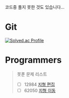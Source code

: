 코드중 풀지 못한 것도 있습니다...  

# Git
[![Solved.ac Profile](http://mazassumnida.wtf/api/v2/generate_badge?boj=ljw6970)](https://solved.ac/ljw6970/)

# Programmers
> 못푼 문제 리스트
> - [ ] 12984 [지형 편집](https://school.programmers.co.kr/learn/courses/30/lessons/12984)
> - [ ] 62050 [지형 이동](https://school.programmers.co.kr/learn/courses/30/lessons/62050)
